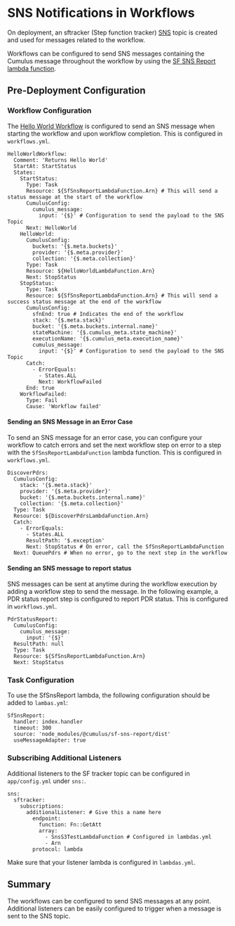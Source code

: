 # SNS Notifications in Workflows

On deployment, an sftracker (Step function tracker) [SNS](https://aws.amazon.com/sns) topic is created and used for messages related to the workflow.

Workflows can be configured to send SNS messages containing the Cumulus message throughout the workflow by using the [SF SNS Report lambda function](https://www.npmjs.com/package/@cumulus/sf-sns-report).

## Pre-Deployment Configuration

### Workflow Configuration

The [Hello World Workflow](./hello-world.md) is configured to send an SNS message when starting the workflow and upon workflow completion. This is configured in `workflows.yml`.

```
HelloWorldWorkflow:
  Comment: 'Returns Hello World'
  StartAt: StartStatus
  States:
    StartStatus:
      Type: Task
      Resource: ${SfSnsReportLambdaFunction.Arn} # This will send a status message at the start of the workflow
      CumulusConfig:
        cumulus_message:
          input: '{$}' # Configuration to send the payload to the SNS Topic
      Next: HelloWorld
    HelloWorld:
      CumulusConfig:
        buckets: '{$.meta.buckets}'
        provider: '{$.meta.provider}'
        collection: '{$.meta.collection}'
      Type: Task
      Resource: ${HelloWorldLambdaFunction.Arn}
      Next: StopStatus
    StopStatus:
      Type: Task
      Resource: ${SfSnsReportLambdaFunction.Arn} # This will send a success status message at the end of the workflow
      CumulusConfig:
        sfnEnd: true # Indicates the end of the workflow
        stack: '{$.meta.stack}'
        bucket: '{$.meta.buckets.internal.name}'
        stateMachine: '{$.cumulus_meta.state_machine}'
        executionName: '{$.cumulus_meta.execution_name}'
        cumulus_message:
          input: '{$}' # Configuration to send the payload to the SNS Topic
      Catch:
        - ErrorEquals:
          - States.ALL
          Next: WorkflowFailed
      End: true
    WorkflowFailed:
      Type: Fail
      Cause: 'Workflow failed'
```

#### Sending an SNS Message in an Error Case

To send an SNS message for an error case, you can configure your workflow to catch errors and set the next workflow step on error to a step with the `SfSnsReportLambdaFunction` lambda function. This is configured in `workflows.yml`.

```
DiscoverPdrs:
  CumulusConfig:
    stack: '{$.meta.stack}'
    provider: '{$.meta.provider}'
    bucket: '{$.meta.buckets.internal.name}'
    collection: '{$.meta.collection}'
  Type: Task
  Resource: ${DiscoverPdrsLambdaFunction.Arn}
  Catch:
    - ErrorEquals:
      - States.ALL
      ResultPath: '$.exception'
      Next: StopStatus # On error, call the SfSnsReportLambdaFunction
  Next: QueuePdrs # When no error, go to the next step in the workflow
```

#### Sending an SNS message to report status

SNS messages can be sent at anytime during the workflow execution by adding a workflow step to send the message. In the following example, a PDR status report step is configured to report PDR status. This is configured in `workflows.yml`.

```
PdrStatusReport:
  CumulusConfig:
    cumulus_message:
      input: '{$}'
  ResultPath: null
  Type: Task
  Resource: ${SfSnsReportLambdaFunction.Arn}
  Next: StopStatus
```

### Task Configuration

To use the SfSnsReport lambda, the following configuration should be added to `lambas.yml`:

```
SfSnsReport:
  handler: index.handler
  timeout: 300
  source: 'node_modules/@cumulus/sf-sns-report/dist'
  useMessageAdapter: true 
```

### Subscribing Additional Listeners

Additional listeners to the SF tracker topic can be configured in `app/config.yml` under `sns:`.

```
sns:
  sftracker:
    subscriptions:
      additionalListener: # Give this a name here
        endpoint:
          function: Fn::GetAtt
          array:
            - SnsS3TestLambdaFunction # Configured in lambdas.yml
            - Arn
        protocol: lambda
```

Make sure that your listener lambda is configured in `lambdas.yml`.

## Summary

The workflows can be configured to send SNS messages at any point. Additional listeners can be easily configured to trigger when a message is sent to the SNS topic.
